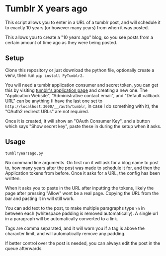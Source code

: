# Tumblr X years ago

This script allows you to enter in a URL of a tumblr post, and will schedule it
to exactly 10 years (or however many years) from when it was posted.

This allows you to create a "10 years ago" blog, so you see posts from a
certain amount of time ago as they were being posted.

## Setup

Clone this repository or just download the python file, optionally create a
venv, then run `pip install PyTumblr2`.

You will need a tumblr application consumer and secret token, you can get this
by visiting [tumblr's application page](https://www.tumblr.com/oauth/apps) and
creating a new one. The "Application Website", "Administrative contact email",
and "Default callback URL" can be anything (I have the last one set to
`http://localhost:3000/__/auth/tumblr`, in case I do something with it), the
"OAuth2 redirect URLs" are not required.

Once it is created, it will show an "OAuth Consumer Key", and a button which
says "Show secret key", paste these in during the setup when it asks.

## Usage

```bash
tumblryearsago.py
```

No command line arguments. On first run it will ask for a blog name to post to,
how many years after the post was made to schedule it for, and then the
Application tokens from before. Once it asks for a URL, the config has been
written.

When it asks you to paste in the URL after inputting the tokens, likely the
page after pressing "Allow" wont be a real page. Copying the URL from the bar
and pasting it in will still work.

You can add text to the post, to make multiple paragraphs type `\n` in between
each (whitespace padding is removed automatically). A single url in a paragraph
will be automatically converted to a link.

Tags are comma separated, and it will warn you if a tag is above the character
limit, and will automatically remove any padding.

If better control over the post is needed, you can always edit the post in the
queue afterwards.
